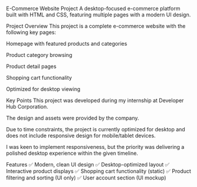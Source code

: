 
E-Commerce Website Project
A desktop-focused e-commerce platform built with HTML and CSS, featuring multiple pages with a modern UI design.

Project Overview
This project is a complete e-commerce website with the following key pages:

Homepage with featured products and categories

Product category browsing

Product detail pages

Shopping cart functionality

Optimized for desktop viewing

Key Points
This project was developed during my internship at Developer Hub Corporation.

The design and assets were provided by the company.

Due to time constraints, the project is currently optimized for desktop and does not include responsive design for mobile/tablet devices.

I was keen to implement responsiveness, but the priority was delivering a polished desktop experience within the given timeline.

Features
✅ Modern, clean UI design
✅ Desktop-optimized layout
✅ Interactive product displays
✅ Shopping cart functionality (static)
✅ Product filtering and sorting (UI only)
✅ User account section (UI mockup)
